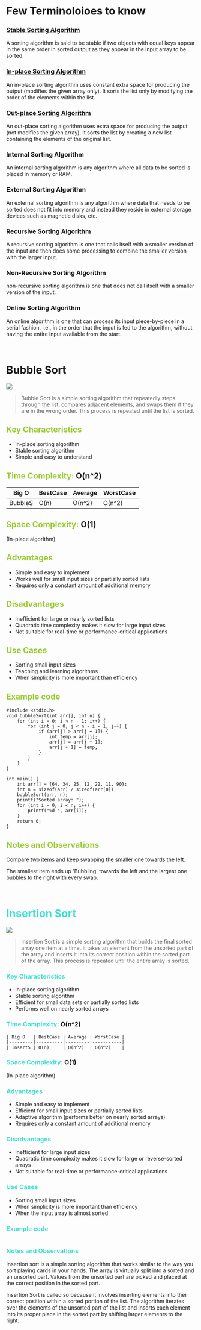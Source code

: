 # Few Terminoloioes to know

### <ins> Stable Sorting Algorithm

A sorting algorithm is said to be stable if two objects with equal keys appear in the same order in sorted output as they appear in the input array to be sorted.

### <ins>In-place Sorting Algorithm

An in-place sorting algorithm uses constant extra space for producing the output (modifies the given array only). It sorts the list only by modifying the order of the elements within the list.

### <ins> Out-place Sorting Algorithm

An out-place sorting algorithm uses extra space for producing the output (not modifies the given array). It sorts the list by creating a new list containing the elements of the original list.

### Internal Sorting Algorithm

An internal sorting algorithm is any algorithm where all data to be sorted is placed in memory or RAM.

### External Sorting Algorithm

An external sorting algorithm is any algorithm where data that needs to be sorted does not fit into memory and instead they reside in external storage devices such as magnetic disks, etc.

### Recursive Sorting Algorithm

A recursive sorting algorithm is one that calls itself with a smaller version of the input and then does some processing to combine the smaller version with the larger input.

### Non-Recursive Sorting Algorithm

 non-recursive sorting algorithm is one that does not call itself with a smaller version of the input.

### Online Sorting Algorithm

An online algorithm is one that can process its input piece-by-piece in a serial fashion, i.e., in the order that the input is fed to the algorithm, without having the entire input available from the start.

<div style="page-break-after: always; visibility: hidden">
\pagebreak
</div>

# Bubble Sort

<img src = "https://miro.medium.com/v2/resize:fit:802/1*0aPxBKrbMTVbF0UCI6gxZg.gif">

> Bubble Sort is a simple sorting algorithm that repeatedly steps through the list, compares adjacent elements, and swaps them if they are in the wrong order. This process is repeated until the list is sorted.

## <span style="color:yellowgreen;"> Key Characteristics </span>

- In-place sorting algorithm
- Stable sorting algorithm
- Simple and easy to understand

## <span style="color:yellowgreen;"> Time Complexity: </span> O(n^2)

 | Big O   | BestCase | Average | WorstCase |
 |---------|----------|---------|-----------|
 | BubbleS | O(n)     | O(n^2)  | O(n^2)    |

## <span style="color:yellowgreen;"> Space Complexity: </span>O(1)

(In-place algorithm)

## <span style="color:yellowgreen;"> Advantages </span>

- Simple and easy to implement
- Works well for small input sizes or partially sorted lists
- Requires only a constant amount of additional memory

## <span style="color:yellowgreen;"> Disadvantages </span>

- Inefficient for large or nearly sorted lists
- Quadratic time complexity makes it slow for large input sizes
- Not suitable for real-time or performance-critical applications

## <span style="color:yellowgreen;"> Use Cases </span>

- Sorting small input sizes
- Teaching and learning algorithms
- When simplicity is more important than efficiency

## <span style="color:yellowgreen;"> Example code </span>

```
#include <stdio.h>
void bubbleSort(int arr[], int n) {
    for (int i = 0; i < n - 1; i++) {
        for (int j = 0; j < n - i - 1; j++) {
            if (arr[j] > arr[j + 1]) {
                int temp = arr[j];
                arr[j] = arr[j + 1];
                arr[j + 1] = temp;
            }
        }
    }
}

int main() {
    int arr[] = {64, 34, 25, 12, 22, 11, 90};
    int n = sizeof(arr) / sizeof(arr[0]);
    bubbleSort(arr, n);
    printf("Sorted array: ");
    for (int i = 0; i < n; i++) {
        printf("%d ", arr[i]);
    }
    return 0;
}
```

## <span style="color:yellowgreen;"> Notes and Observations </span>

Compare two items and keep swapping the smaller one towards the left.

The smallest item ends up 'Bubbling' towards the left and the largest one bubbles to the right with every swap.

<br>

# <span style="color:turquoise;"> Insertion Sort </span>

<img src = "https://miro.medium.com/v2/resize:fit:1400/1*5WXRN62ddiM_Gcf4GDdCZg.gif">

> Insertion Sort is a simple sorting algorithm that builds the final sorted array one item at a time. It takes an element from the unsorted part of the array and inserts it into its correct position within the sorted part of the array. This process is repeated until the entire array is sorted.

### <span style="color:turquoise;"> Key Characteristics </span>

- In-place sorting algorithm
- Stable sorting algorithm
- Efficient for small data sets or partially sorted lists
- Performs well on nearly sorted arrays

### <span style="color:turquoise;"> Time Complexity: </span> O(n^2)

    | Big O   | BestCase | Average | WorstCase |
    |---------|----------|---------|-----------|
    | InsertS | O(n)     | O(n^2)  | O(n^2)    |

### <span style="color:turquoise;"> Space Complexity: </span>O(1)

(In-place algorithm)

### <span style="color:turquoise;"> Advantages </span>

- Simple and easy to implement
- Efficient for small input sizes or partially sorted lists
- Adaptive algorithm (performs better on nearly sorted arrays)
- Requires only a constant amount of additional memory

### <span style="color:turquoise;"> Disadvantages </span>

- Inefficient for large input sizes
- Quadratic time complexity makes it slow for large or reverse-sorted arrays
- Not suitable for real-time or performance-critical applications

### <span style="color:turquoise;"> Use Cases </span>

- Sorting small input sizes
- When simplicity is more important than efficiency
- When the input array is almost sorted

### <span style="color:turquoise;"> Example code </span>

``` C
```

### <span style="color:turquoise;"> Notes and Observations </span>

Insertion sort is a simple sorting algorithm that works similar to the way you sort playing cards in your hands. The array is virtually split into a sorted and an unsorted part. Values from the unsorted part are picked and placed at the correct position in the sorted part.

Insertion Sort is called so because it involves inserting elements into their correct position within a sorted portion of the list. The algorithm iterates over the elements of the unsorted part of the list and inserts each element into its proper place in the sorted part by shifting larger elements to the right.
